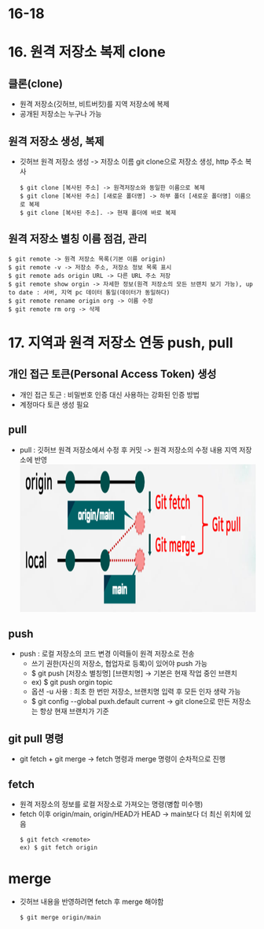 # 16-18
# 16. 원격 저장소 복제 clone
## 클론(clone)
- 원격 저장소(깃허브, 비트버킷)를 지역 저장소에 복제
- 공개된 저장소는 누구나 가능


## 원격 저장소 생성, 복제
- 깃허브 원격 저장소 생성 -> 저장소 이름 git clone으로 저장소 생성, http 주소 복사
  ```
  $ git clone [복사된 주소] -> 원격저장소와 동일한 이름으로 복제
  $ git clone [복사된 주소] [새로운 폴더명] -> 하부 폴더 [새로운 폴더명] 이름으로 복제
  $ git clone [복사된 주소]. -> 현재 폴더에 바로 복제
  ```
## 원격 저장소 별칭 이름 점검, 관리
  ```
  $ git remote -> 원격 저장소 목록(기본 이름 origin)
  $ git remote -v -> 저장소 주소, 저장소 정보 목록 표시
  $ git remote ads origin URL -> 다른 URL 주소 저장
  $ git remote show orgin -> 자세한 정보(원격 저장소의 모든 브랜치 보기 가능), up to date : 서버, 지역 pc 데이터 통일(데이터가 동일하다)
  $ git remote rename origin org -> 이름 수정
  $ git remote rm org -> 삭제
  ```
# 17. 지역과 원격 저장소 연동 push, pull
## 개인 접근 토큰(Personal Access Token) 생성
- 개인 접근 토근 : 비밀번호 인증 대신 사용하는 강화된 인증 방법
- 계정마다 토큰 생성 필요
## pull
- pull : 깃허브 원격 저장소에서 수정 후 커밋 -> 원격 저장소의 수정 내용 지역 저장소에 반영
 <img src="./img/pull.png" width="600px" height="300px" title="pull" alt="pull"></img><br/>

## push
- push : 로컬 저장소의 코드 변경 이력들이 원격 저장소로 전송
  - 쓰기 권한(자신의 저장소, 협업자로 등록)이 있어야 push 가능
  - $ git push [저장소 별칭명] [브랜치명] -> 기본은 현재 작업 중인 브랜치
  - ex) $ git push orgin topic
  - 옵션 -u 사용 : 최초 한 번만 저장소, 브랜치명 입력 후 모든 인자 생략 가능
  - $ git config --global puxh.default current -> git clone으로 만든 저장소는 항상 현재 브랜치가 기준
## git pull 명령
-  git fetch + git merge -> fetch 명령과 merge 명령이 순차적으로 진행

## fetch
- 원격 저장소의 정보를 로컬 저장소로 가져오는 명령(병합 미수행)
- fetch 이후 origin/main, origin/HEAD가 HEAD -> main보다  더 최신 위치에 있음
   ```
   $ git fetch <remote>
   ex) $ git fetch origin
  ```

# merge
- 깃허브 내용을 반영하려면 fetch 후 merge 해야함
  ```
  $ git merge origin/main
  ```
  
